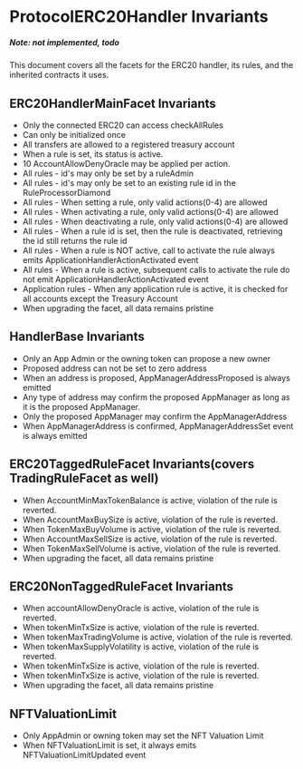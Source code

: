# ProtocolERC20Handler Invariants

##### Note: not implemented, todo
This document covers all the facets for the ERC20 handler, its rules, and the inherited contracts it uses.

## ERC20HandlerMainFacet Invariants

- Only the connected ERC20 can access checkAllRules
- Can only be initialized once
- All transfers are allowed to a registered treasury account
- When a rule is set, its status is active.
- 10 AccountAllowDenyOracle may be applied per action.
- All rules - id's may only be set by a ruleAdmin
- All rules - id's may only be set to an existing rule id in the RuleProcessorDiamond
- All rules - When setting a rule, only valid actions(0-4) are allowed
- All rules - When activating a rule, only valid actions(0-4) are allowed
- All rules - When deactivating a rule, only valid actions(0-4) are allowed
- All rules - When a rule id is set, then the rule is deactivated, retrieving the id still returns the rule id
- All rules - When a rule is NOT active, call to activate the rule always emits ApplicationHandlerActionActivated event
- All rules - When a rule is active, subsequent calls to activate the rule do not emit ApplicationHandlerActionActivated event
- Application rules - When any application rule is active, it is checked for all accounts except the Treasury Account
- When upgrading the facet, all data remains pristine 

## HandlerBase Invariants

- Only an App Admin or the owning token can propose a new owner
- Proposed address can not be set to zero address
- When an address is proposed, AppManagerAddressProposed is always emitted
- Any type of address may confirm the proposed AppManager as long as it is the proposed AppManager.
- Only the proposed AppManager may confirm the AppManagerAddress
- When AppManagerAddress is confirmed, AppManagerAddressSet event is always emitted

## ERC20TaggedRuleFacet Invariants(covers TradingRuleFacet as well)

- When AccountMinMaxTokenBalance is active, violation of the rule is reverted.
- When AccountMaxBuySize is active, violation of the rule is reverted. 
- When TokenMaxBuyVolume is active, violation of the rule is reverted. 
- When AccountMaxSellSize is active, violation of the rule is reverted. 
- When TokenMaxSellVolume is active, violation of the rule is reverted. 
- When upgrading the facet, all data remains pristine 

## ERC20NonTaggedRuleFacet Invariants

- When accountAllowDenyOracle is active, violation of the rule is reverted.
- When tokenMinTxSize is active, violation of the rule is reverted. 
- When tokenMaxTradingVolume is active, violation of the rule is reverted. 
- When tokenMaxSupplyVolatility is active, violation of the rule is reverted. 
- When tokenMinTxSize is active, violation of the rule is reverted. 
- When tokenMinTxSize is active, violation of the rule is reverted.
- When upgrading the facet, all data remains pristine 

## NFTValuationLimit

- Only AppAdmin or owning token may set the NFT Valuation Limit
- When NFTValuationLimit is set, it always emits NFTValuationLimitUpdated event

